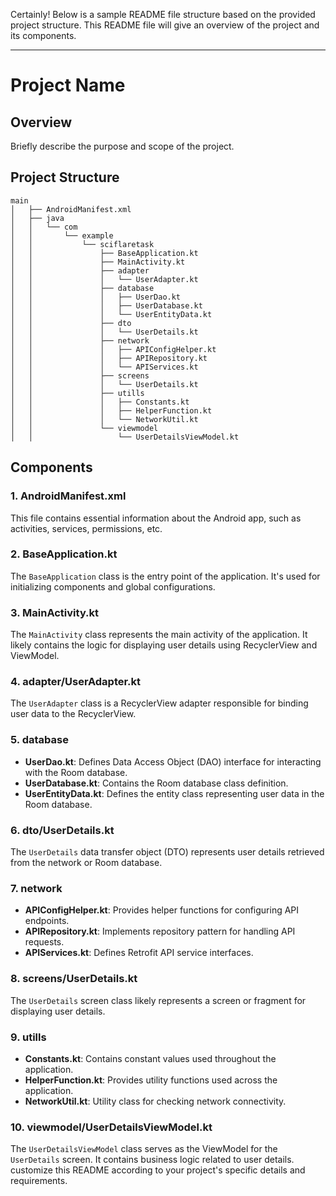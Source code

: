 Certainly! Below is a sample README file structure based on the provided project structure. This README file will give an overview of the project and its components.

---

# Project Name

## Overview
Briefly describe the purpose and scope of the project.

## Project Structure
```
main
│   ├── AndroidManifest.xml
│   ├── java
│   │   └── com
│   │       └── example
│   │           └── sciflaretask
│   │               ├── BaseApplication.kt
│   │               ├── MainActivity.kt
│   │               ├── adapter
│   │               │   └── UserAdapter.kt
│   │               ├── database
│   │               │   ├── UserDao.kt
│   │               │   ├── UserDatabase.kt
│   │               │   └── UserEntityData.kt
│   │               ├── dto
│   │               │   └── UserDetails.kt
│   │               ├── network
│   │               │   ├── APIConfigHelper.kt
│   │               │   ├── APIRepository.kt
│   │               │   └── APIServices.kt
│   │               ├── screens
│   │               │   └── UserDetails.kt
│   │               ├── utills
│   │               │   ├── Constants.kt
│   │               │   ├── HelperFunction.kt
│   │               │   └── NetworkUtil.kt
│   │               └── viewmodel
│   │                   └── UserDetailsViewModel.kt
```

## Components

### 1. AndroidManifest.xml
This file contains essential information about the Android app, such as activities, services, permissions, etc.

### 2. BaseApplication.kt
The `BaseApplication` class is the entry point of the application. It's used for initializing components and global configurations.

### 3. MainActivity.kt
The `MainActivity` class represents the main activity of the application. It likely contains the logic for displaying user details using RecyclerView and ViewModel.

### 4. adapter/UserAdapter.kt
The `UserAdapter` class is a RecyclerView adapter responsible for binding user data to the RecyclerView.

### 5. database
- **UserDao.kt**: Defines Data Access Object (DAO) interface for interacting with the Room database.
- **UserDatabase.kt**: Contains the Room database class definition.
- **UserEntityData.kt**: Defines the entity class representing user data in the Room database.

### 6. dto/UserDetails.kt
The `UserDetails` data transfer object (DTO) represents user details retrieved from the network or Room database.

### 7. network
- **APIConfigHelper.kt**: Provides helper functions for configuring API endpoints.
- **APIRepository.kt**: Implements repository pattern for handling API requests.
- **APIServices.kt**: Defines Retrofit API service interfaces.

### 8. screens/UserDetails.kt
The `UserDetails` screen class likely represents a screen or fragment for displaying user details.

### 9. utills
- **Constants.kt**: Contains constant values used throughout the application.
- **HelperFunction.kt**: Provides utility functions used across the application.
- **NetworkUtil.kt**: Utility class for checking network connectivity.

### 10. viewmodel/UserDetailsViewModel.kt
The `UserDetailsViewModel` class serves as the ViewModel for the `UserDetails` screen. It contains business logic related to user details.
customize this README according to your project's specific details and requirements.